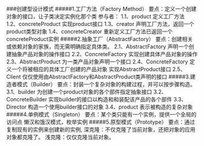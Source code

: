 ###创建型设计模式
#####1.工厂方法（Factory Method）
要点：定义一个创建对象的接口，让子类决定实例化那个类
        参与者：
        1.1、product 
            定义工厂方法
        1.2、concreteProduct 
            实现product接口
        1.3、creator
            声明工厂方法，返回一个product类型对象
        1.4、concreteCreator 
            重新定义工厂方法已返回一个concreteProduct实例
#####2.抽象工厂（AbstractFactory）
要点：创建相关或依赖对象的家族，而无需明确指定具体类。
        2.1、AbstractFactory
            声明一个创建抽象产品对象的操作接口 
        2.2、ConcreteFactory
            实现创建具体产品对象的操作
        2.3、AbstractProduct 
            为一类产品对象声明一个接口
        2.4、ConcreteFactory
            定义一个将被相应的具体工厂创建的产品对象
            实现AbstractProduct接口
        2.5、 Client
           仅仅使用由AbstractFactory和AbstractProduct类声明的接口
#####3.建造者模式（Builder）
要点：封装一个复杂对象的构建过程，并可以按步骤构造。
        3.1、builder
            为创建一个product对象的各个部件指定抽象接口
        3.2、ConcreteBuilder 
            实现builder的接口以构造和和装配该产品的各个部件
        3.3、Director
            构造一个使用builder接口的对象
        3.4、product
            表示被构造的复杂对象
#####4.单例模式（Singleton）
        要点：某个类只能有一个实例，提供一个全局的访问点
        懒汉和饿汉模式，枚举实例
#####5.原型模式（Prototype）
要点：通过复制现有的实例来创建新的实例,
深克隆：不仅克隆了当前对象，还把对象的应用对象都克隆了。
浅克隆：仅仅克隆当前对象。
    